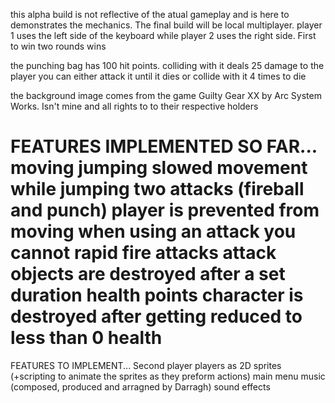 this alpha build is not reflective of the atual gameplay and is here to demonstrates the mechanics. The final build will be local multiplayer. player 1 uses the left side of the keyboard while player 2 uses the right side. First to win two rounds wins

the punching bag has 100 hit points. colliding with it deals 25 damage to the player
you can either attack it until it dies or collide with it 4 times to die

the background image comes from the game Guilty Gear XX by Arc System Works. Isn't mine and all rights to to their respective holders 

FEATURES IMPLEMENTED SO FAR...
moving 
jumping
slowed movement while jumping
two attacks (fireball and punch)
player is prevented from moving when using an attack
you cannot rapid fire attacks 
attack objects are destroyed after a set duration
health points
character is destroyed after getting reduced to less than 0 health
==================================================================
FEATURES TO IMPLEMENT...
Second player
players as 2D sprites (+scripting to animate the sprites as they preform actions)
main menu 
music (composed, produced and arragned by Darragh)
sound effects

